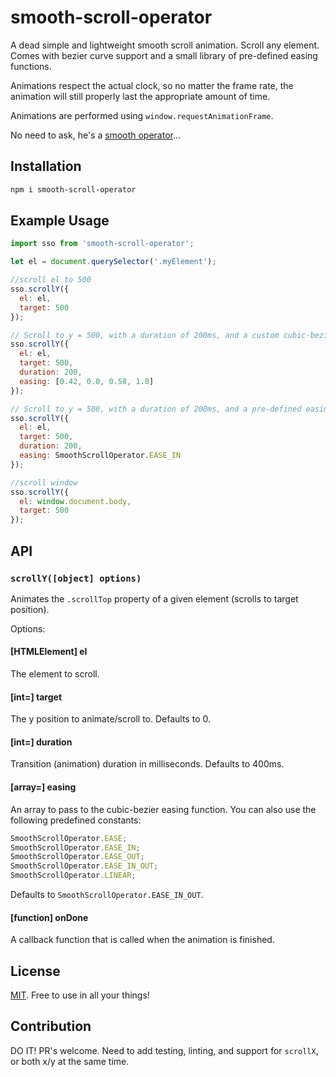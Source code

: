 # smooth-scroll-operator
A dead simple and lightweight smooth scroll animation. Scroll any element. Comes with bezier curve support and a small library of pre-defined easing functions.

Animations respect the actual clock, so no matter the frame rate, the animation will still properly last the appropriate amount of time.

Animations are performed using `window.requestAnimationFrame`.

No need to ask, he's a [smooth operator](https://www.youtube.com/watch?v=4TYv2PhG89A)...

## Installation

```bash
npm i smooth-scroll-operator
```

## Example Usage

```javascript
import sso from 'smooth-scroll-operator';

let el = document.querySelector('.myElement');

//scroll el to 500
sso.scrollY({
  el: el,
  target: 500
});

// Scroll to y = 500, with a duration of 200ms, and a custom cubic-bezier easing function:
sso.scrollY({
  el: el,
  target: 500,
  duration: 200,
  easing: [0.42, 0.0, 0.58, 1.0]
});

// Scroll to y = 500, with a duration of 200ms, and a pre-defined easing function.
sso.scrollY({
  el: el,
  target: 500,
  duration: 200,
  easing: SmoothScrollOperator.EASE_IN
});

//scroll window
sso.scrollY({
  el: window.document.body,
  target: 500
});
```

## API

### `scrollY([object] options)`

Animates the `.scrollTop` property of a given element (scrolls to target position).

Options:

#### [HTMLElement] el

The element to scroll.

#### [int=] target

The y position to animate/scroll to. Defaults to 0.

#### [int=] duration

Transition (animation) duration in milliseconds. Defaults to 400ms.

#### [array=] easing

An array to pass to the cubic-bezier easing function. You can also use the following predefined constants:

```javascript
SmoothScrollOperator.EASE;
SmoothScrollOperator.EASE_IN;
SmoothScrollOperator.EASE_OUT;
SmoothScrollOperator.EASE_IN_OUT;
SmoothScrollOperator.LINEAR;
```

Defaults to `SmoothScrollOperator.EASE_IN_OUT`.

#### [function] onDone

A callback function that is called when the animation is finished.

## License

[MIT](https://github.com/mhweiner/mr-router/blob/master/LICENSE). Free to use in all your things!

## Contribution

DO IT! PR's welcome. Need to add testing, linting, and support for `scrollX`, or both x/y at the same time.